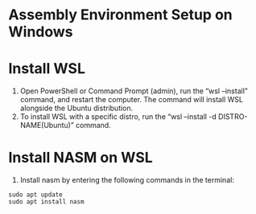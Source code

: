 # Assembly Environment Setup on Windows

Install WSL
====================
1. Open PowerShell or Command Prompt (admin), run the “wsl –install” command, and restart the computer.
   The command will install WSL alongside the Ubuntu distribution.
2. To install WSL with a specific distro, run the “wsl –install -d DISTRO-NAME(Ubuntu)” command.

Install NASM on WSL
====================
1. Install nasm by entering the following commands in the terminal:
```
sudo apt update
sudo apt install nasm
```